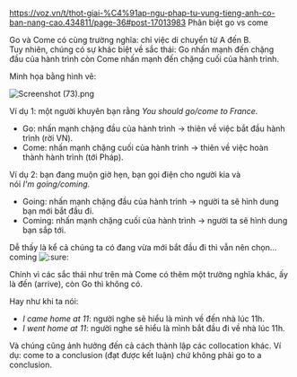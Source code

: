 https://voz.vn/t/thot-giai-%C4%91ap-ngu-phap-tu-vung-tieng-anh-co-ban-nang-cao.434811/page-36#post-17013983
Phân biệt go vs come

Go và Come có cùng trường nghĩa: chỉ việc di chuyển từ A đến B.\
Tuy nhiên, chúng có sự khác biệt về sắc thái: Go nhấn mạnh đến chặng đầu của hành trình còn Come nhấn mạnh đến chặng cuối của hành trình.

Minh họa bằng hình vẽ:

![Screenshot (73).png](https://voz.vn/attachments/screenshot-73-png.1113380/ "Screenshot (73).png")

Ví dụ 1: một người khuyên bạn rằng *You should go/come to France.*

-   Go: nhấn mạnh chặng đầu của hành trình -> thiên về việc bắt đầu hành trình (rời VN).
-   Come: nhấn mạnh chặng cuối của hành trình -> thiên về việc hoàn thành hành trình (tới Pháp).

Ví dụ 2: bạn đang muộn giờ hẹn, bạn gọi điện cho người kia và nói *I'm going/coming.*

-   Going: nhấn mạnh chặng đầu của hành trình -> người ta sẽ hình dung bạn mới bắt đầu đi.
-   Coming: nhấn mạnh chặng cuối của hành trình -> người ta sẽ hình dung bạn sắp tới.

Dễ thấy là kể cả chúng ta có đang vừa mới bắt đầu đi thì vẫn nên chọn... coming ![:sure:](https://data.voz.vn/styles/next/xenforo/smilies/popopo/sure.png?v=01 "sure    :sure:")

Chính vì các sắc thái như trên mà Come có thêm một trường nghĩa khác, ấy là đến (arrive), còn Go thì không có.

Hay như khi ta nói:

-   *I came home at 11*: người nghe sẽ hiểu là mình về đến nhà lúc 11h.
-   *I went home at 11*: người nghe sẽ hiểu là mình bắt đầu đi về nhà lúc 11h.

Và chúng cũng ảnh hưởng đến cả cách thành lập các collocation khác. Ví dụ: come to a conclusion (đạt được kết luận) chứ không phải go to a conclusion.